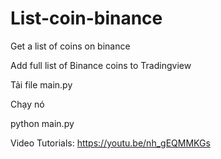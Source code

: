 # List-coin-binance

Get a list of coins on binance

Add full list of Binance coins to Tradingview

Tải file main.py

Chạy nó

python main.py


Video Tutorials: https://youtu.be/nh_gEQMMKGs
